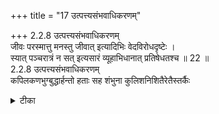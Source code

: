 +++
title = "17 उत्पत्त्यसंभवाधिकरणम्"

+++
2.2.8 उत्पत्त्यसंभवाधिकरणम्  
जीवः परस्मात्तु मनस्तु जीवात् इत्यादिभिः वेदविरोधदृष्टेः ।  
स्यात् पञ्चरात्रं न सत् इत्यसारं व्यूहाभिधानात् प्रतिषेधतश्च ॥ 22 ॥  
2.2.8 उत्पत्त्यसंभवाधिकरणम्  
कपिलकणभुग्बुद्धार्हन्तो हताः सह शंभुना कुलिशनिशितैरेतैस्तर्कैः

<details><summary>टीका</summary>

2.2.8 उत्पत्त्यसंभवाधिकरणम् It is contended that the system of पाञ्चरात्र can not be a valid one since it speaks of the individual soul, namely सङ्कर्षण as originating from the Supreme and that from that individual soul originates mind, namely, Pradyumna.1 This is against the vedic doctrine and therefore this system should be discarded. This contention can not hold good. The manifestations of नीव are only the vynha-s, that is, emanations or incarnations of the Supreme only, and not the creation of the नीव The पाञ्चरात्र texts themselves, discard such a view (Therefore the पाञ्चरात्र system is valid in every respect). Notes : 1. परमसंहिता Cited in the SB on BS. II.ii.39.
</details>

